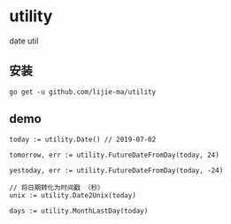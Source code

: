 # utility
date util

## 安装
```
go get -u github.com/lijie-ma/utility
```

## demo

```golang
today := utility.Date() // 2019-07-02

tomorrow, err := utility.FutureDateFromDay(today, 24)

yestoday, err := utility.FutureDateFromDay(today, -24)

// 将日期转化为时间戳 （秒）
unix := utility.Date2Unix(today)

days := utility.MonthLastDay(today)

```